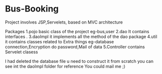 # Bus-Booking
Project involves JSP,Servelets, based on MVC architecture 

Packages 
  1.pojo basic class of the project eg-bus,user
  2.dao It contains interfaces .
  3.daoImpl it implements all the method of the dao package
  4.util it contains classes related to Extra things eg-database connection,Encryption do password,Mail of data
  5.Controller contains Servelet clasess

I had deleted the database file u need to construct it from scratch you can see int the daoImpl folder for reference
You could mail me ;)

